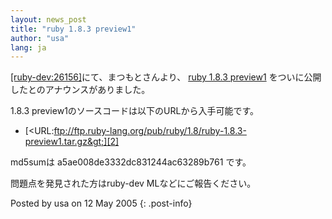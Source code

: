 ```yaml
---
layout: news_post
title: "ruby 1.8.3 preview1"
author: "usa"
lang: ja
---
```


[\[ruby-dev:26156\]][1]にて、まつもとさんより、 [ruby 1.8.3 preview1][2]
をついに公開したとのアナウンスがありました。

1\.8.3 preview1のソースコードは以下のURLから入手可能です。

* [&lt;URL:ftp://ftp.ruby-lang.org/pub/ruby/1.8/ruby-1.8.3-preview1.tar.gz&gt;][2]

md5sumは a5ae008de3332dc831244ac63289b761 です。

問題点を発見された方はruby-dev MLなどにご報告ください。

Posted by usa on 12 May 2005
{: .post-info}



[1]: http://blade.nagaokaut.ac.jp/cgi-bin/scat.rb/ruby/ruby-dev/26156 
[2]: ftp://ftp.ruby-lang.org/pub/ruby/1.8/ruby-1.8.3-preview1.tar.gz 
